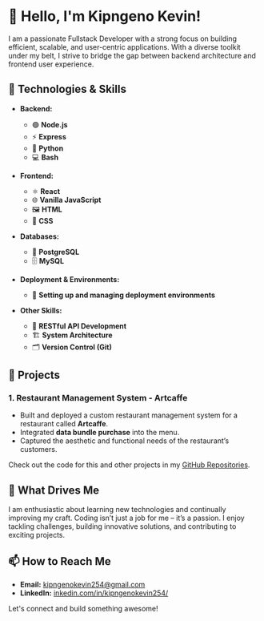 # 👋 Hello, I'm Kipngeno Kevin!

I am a passionate Fullstack Developer with a strong focus on building efficient, scalable, and user-centric applications. With a diverse toolkit under my belt, I strive to bridge the gap between backend architecture and frontend user experience.

## 🚀 Technologies & Skills

- **Backend:**
  - 🟢 **Node.js**
  - ⚡ **Express**
  - 🐍 **Python**
  - 💻 **Bash**
  
- **Frontend:**
  - ⚛️ **React**
  - 🌐 **Vanilla JavaScript**
  - 🖼️ **HTML**
  - 🎨 **CSS**
  
- **Databases:**
  - 🐘 **PostgreSQL**
  - 🗄️ **MySQL**
  
- **Deployment & Environments:**
  - 🚀 **Setting up and managing deployment environments**
  
- **Other Skills:**
  - 🔗 **RESTful API Development**
  - 🏗️ **System Architecture**
  - 🗂️ **Version Control (Git)**

## 💼 Projects

### 1. **Restaurant Management System - Artcaffe**
   - Built and deployed a custom restaurant management system for a restaurant called **Artcaffe**.
   - Integrated **data bundle purchase** into the menu.
   - Captured the aesthetic and functional needs of the restaurant’s customers.

Check out the code for this and other projects in my [GitHub Repositories](#).

## 🎯 What Drives Me
I am enthusiastic about learning new technologies and continually improving my craft. Coding isn’t just a job for me – it’s a passion. I enjoy tackling challenges, building innovative solutions, and contributing to exciting projects.

## 📫 How to Reach Me
- **Email:** kipngenokevin254@gmail.com
- **LinkedIn:** [inkedin.com/in/kipngenokevin254/](https://www.linkedin.com/in/kipngenokevin254/)

Let's connect and build something awesome!
